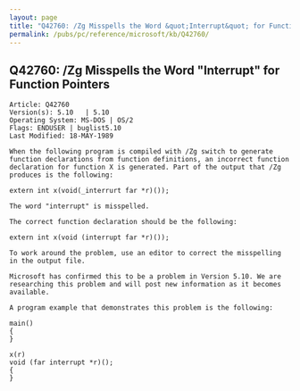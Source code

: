 ```yaml
---
layout: page
title: "Q42760: /Zg Misspells the Word &quot;Interrupt&quot; for Function Pointers"
permalink: /pubs/pc/reference/microsoft/kb/Q42760/
---
```


## Q42760: /Zg Misspells the Word &quot;Interrupt&quot; for Function Pointers

	Article: Q42760
	Version(s): 5.10   | 5.10
	Operating System: MS-DOS | OS/2
	Flags: ENDUSER | buglist5.10
	Last Modified: 18-MAY-1989
	
	When the following program is compiled with /Zg switch to generate
	function declarations from function definitions, an incorrect function
	declaration for function X is generated. Part of the output that /Zg
	produces is the following:
	
	extern int x(void(_interrurt far *r)());
	
	The word "interrupt" is misspelled.
	
	The correct function declaration should be the following:
	
	extern int x(void (interrupt far *r)());
	
	To work around the problem, use an editor to correct the misspelling
	in the output file.
	
	Microsoft has confirmed this to be a problem in Version 5.10. We are
	researching this problem and will post new information as it becomes
	available.
	
	A program example that demonstrates this problem is the following:
	
	main()
	{
	}
	
	x(r)
	void (far interrupt *r)();
	{
	}
